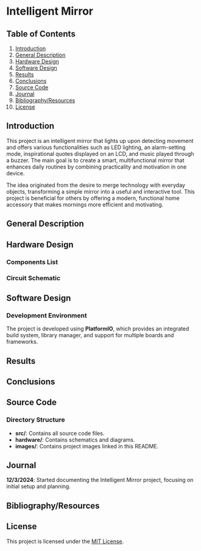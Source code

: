# Intelligent Mirror
 ## Table of Contents
1. [Introduction](#introduction)
2. [General Description](#General-Description)
3. [Hardware Design](#Hardware-Design)
4. [Software Design](#Software-Design)
5. [Results](#Results)
6. [Conclusions](#Conclusions)
7. [Source Code](#Source-Code)
8. [Journal](#Journal)
9. [Bibliography/Resources](#Bibliography/Resources)
10. [License](#License)
    
 ## Introduction
 
 This project is an intelligent mirror that lights up upon detecting movement and offers various functionalities such as LED lighting, an alarm-setting mode, inspirational quotes displayed on an LCD, and music played through a buzzer. The main goal is to create a smart, multifunctional mirror that enhances daily routines by combining practicality and motivation in one device. 
 
 The idea originated from the desire to merge technology with everyday objects, transforming a simple mirror into a useful and interactive tool. This project is beneficial for others by offering a modern, functional home accessory that makes mornings more efficient and motivating.

## General Description

## Hardware Design
### Components List 
### Circuit Schematic  

## Software Design
### Development Environment  
The project is developed using **PlatformIO**, which provides an integrated build system, library manager, and support for multiple boards and frameworks.  

## Results

## Conclusions

## Source Code
### Directory Structure  
- **src/**: Contains all source code files.  
- **hardware/**: Contains schematics and diagrams.  
- **images/**: Contains project images linked in this README. 

## Journal
**12/3/2024**: Started documenting the Intelligent Mirror project, focusing on initial setup and planning.

## Bibliography/Resources

## License
This project is licensed under the [MIT License](./LICENSE).
